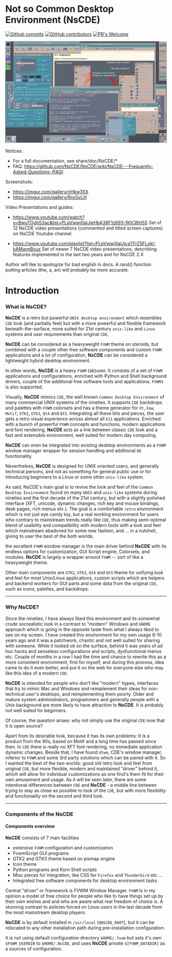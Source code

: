 # **Not so Common Desktop Environment (NsCDE)**

[![Github commits](https://img.shields.io/github/last-commit/NsCDE/NsCDE)](https://github.com/NsCDE/NsCDE/commits/master)
[![GitHub contributors](https://img.shields.io/github/contributors/NsCDE/NsCDE)](https://github.com/NsCDE/NsCDE/graphs/contributors)
[![PR's Welcome](https://img.shields.io/badge/PRs-welcome-brightgreen.svg?style=flat)](https://github.com/NsCDE/NsCDE/pull/new)

![ScreenShot](NsCDE.png)

Notices:
- For a full documentation, see share/doc/NsCDE/*
- FAQ: https://github.com/NsCDE/NsCDE/wiki/NsCDE---Frequently-Asked-Questions-(FAQ)

Screenshots:
- https://imgur.com/gallery/nHkw35X
- https://imgur.com/gallery/RroGvLH

Video Presentations and guides:
- https://www.youtube.com/watch?v=BwuTOghS3ac&list=PLpVwwj0aIJjeHbA38F1z693-fKIC8IHS5
Set of 12 NsCDE video presentations (commented and titled screen captures) on
NsCDE Youtube channel.

- https://www.youtube.com/playlist?list=PLpVwwj0aIJjcaTFrZ5FLokl-kAMwmBxux
Set of newer 7 NsCDE video presentations, describing features implemented in
the last two years and for NsCDE 2.X

Author will like to apologize for bad english in docs. A rand() function putting
articles (the, a, an) will probably be more accurate.

# **Introduction**

### What is **NsCDE**?

   **NsCDE** is a retro but powerful `UNIX desktop environment` which
   resembles `CDE` look (and partially feel) but with a more powerful
   and flexible framework beneath-the-surface, more suited for 21st
   century `unix-like` and `Linux` systems and user requirements than
   original `CDE`.

   **NsCDE** can be considered as a heavyweight `FVWM`
   theme on steroids, but combined with a couple other free software
   components and custom `FVWM` applications and a lot of configuration,
   **NsCDE** can be considered a lightweight hybrid desktop environment.

   In other words, **NsCDE** is a heavy `FVWM` (ab)user. It consists of a
   set of `FVWM` applications and configurations, enriched with Python
   and Shell background drivers, couple of the additional free software
   tools and applications. `FVWM3` is also supported.

   Visually, **NsCDE** mimics `CDE`, the well known `Common Desktop Environment`
   of many commercial UNIX systems of the nineties. It supports `CDE` backdrops
   and palettes with `FVWM` colorsets and has a theme generator for `Xt`, `Xaw`,
   `Motif`, `GTK2`, `GTK3`, `Qt4` and `Qt5`. Integrating all these bits and 
   pieces, the user gets a retro visual experience across almost all `X11` 
   applications. Enriched with a bunch of powerful `FVWM` concepts and functions,
   modern applications and font rendering, **NsCDE** acts as a link between
   classic `CDE` look and a fast and extensible environment, well suited for 
   modern day computing.

   **NsCDE** can even be integrated into existing desktop environments as a
   `FVWM` window manager wrapper for session handling and additional `DE`
   functionality.

   Nevertheless, **NsCDE** is designed for UNIX oriented users, and
   generally technical persons, and not as something for general public
   use or for introducing beginners to a Linux or some other `unix-like`
   system.

   As said, NsCDE's main goal is to revive the look and feel of the `Common 
   Desktop Environment` found on many `UNIX` and `unix-like` systems during 
   nineties and the first decade of the 21st century, but with a slightly 
   polished interface (XFT, unicode, dynamic changes, rich key and mouse 
   bindings, desk pages, rich menus etc.). The goal is a comfortable `retro` 
   environment which is not just eye candy toy, but a real working environment 
   for users who contrary to mainstream trends really like `CDE`, thus making
   semi-optimal blend of usability and compatibility with modern tools with
   a look and feel which mainstream abadoned for some new fashion, and ... in a
   nutshell, giving to user the best of the both worlds.

   the excellent `FVWM` window manager is the main driver behind **NsCDE** with its
   endless options for customization, GUI Script engine, Colorsets, and
   modules. **NsCDE** is largely a wrapper around `FVWM` -- sort of like a
   heavyweight theme.

   Other main components are `GTK2`, `GTK3`, `Qt4` and `Qt5` theme for unifying 
   look and feel for most Unix/Linux applications, custom scripts which are
   helpers and backend workers for GUI parts and some data from the original
   `CDE`, such as icons, palettes, and backdrops.

   --------------------------------------------------------------------------

### Why **NsCDE**?

   Since the nineties, I have always liked this environment and its somewhat
   crude socrealistic look in a contrast to "modern" Windows and `GNOME`
   approach which is going in the opposite taste from what I always liked to
   see on my screen. I have created this environment for my own usage 8-10
   years ago and it was a patchwork, chaotic and not well suited for sharing
   with someone. While it looked ok on the surface, behind it was years of
   ad hoc hacks and senseless configurations and scripts, dysfunctional menus
   etc. Couple of months in a row I had the time and chance to rewrite this as
   a more consistent environment, first for myself, and during this process,
   idea came to do it even better, and put it on the web for everyone else who
   may like this idea of a modern `CDE`.

   **NsCDE** is intended for people who don't like "modern" hypes,
   interfaces that try to mimic Mac and Windows and reimplement their
   ideas for non-technical user's desktops, and reimplementing them poorly.
   Older and mature system administrators, programmers and generally people
   with a Unix background are more likely to have attraction to **NsCDE**. It
   is probably not well suited for beginners.

   Of course, the question arises: why not simply use the original `CDE` now
   that it is open source?

   Apart from its desirable look, because it has its own problems: It is a
   product from the 90s, based on Motif and a long time has passed since then. In
   `CDE` there is really no XFT font rendering, no immediate application
   dynamic changes. Beside that, I have found `dtwm`, CDE's window manager,
   inferior to `FVWM` and some 3rd party solutions which can be paired with it.
   So I wanted the best of the two worlds: good old retro look and feel from
   original `CDE`, but more flexible, modern and maintained "driver" behind it,
   which will allow for individual customizations as one find's them fit for
   their own amusement and usage. As it will be seen later, there are some
   intentional differences between `CDE` and **NsCDE** - a middle line between
   trying to stay as close as possible to look of the `CDE`, but with more
   flexibility and functionality on the second and third look.

   --------------------------------------------------------------------------

### Components of the **NsCDE**

#### Components overview

   **NsCDE** consists of 7 main facilities

   * extensive `FVWM` configuration and customization
   * FvwmScript GUI programs
   * GTK2 and GTK3 theme based on pixmap engine
   * Icon theme
   * Python programs and Korn Shell scripts
   * Misc pieces for integration, like CSS for `Firefox` and `Thunderbird` etc ...
   * Integrated free software components for desktop environment tasks

   Central "driver" or framework is FVWM Window Manager. `FVWM` is in my opinion
   a model of free choice for people who like to have things set up by their own
   wishes and and who are aware what real freedom of choice is. A stunning
   contrast to policies forced on Linux users in the last decade from the
   most mainstream desktop players.

   **NsCDE** is by default installed in `/usr/local` (`$NSCDE_ROOT`), but it can
   be relocated to any other installation path during pre-installation
   configuration.

   It is not using default configuration directory `$HOME/.fvwm` but sets it's
   own `$FVWM_USERDIR` to `$HOME/.NsCDE`, and uses **NsCDE** private
   `$[FVWM_DATADIR]` as a sources of configuration.

